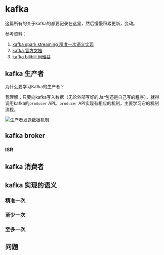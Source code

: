 # kafka

这篇所有的关于kafka的都要记录在这里，然后慢慢积累更新，变动。

参考资料：
1. [kafka spark streaming 精准一次语义实现](https://databricks.com/blog/2015/03/30/improvements-to-kafka-integration-of-spark-streaming.html)
2. [kafka 官方文档](https://kafka.apache.org/documentation.html#simpleconsumerapi)
3. [kafka bilibili 尚硅谷](https://kafka.apache.org/documentation.html#simpleconsumerapi)

## kafka 生产者

为什么要学习Kafka的生产者？ 

我理解：只要向kafka写入数据（无论外部写好的Jar包还是自己写的程序），就得调用kafka的`producer` API。`producer` API实现有相应的机制，主要学习它的机制流程。

![生产者发送数据机制]()


## kafka broker

### ISR
### 

## kafka 消费者

## kafka 实现的语义

### 精准一次

### 至少一次

### 至多一次

## 问题
